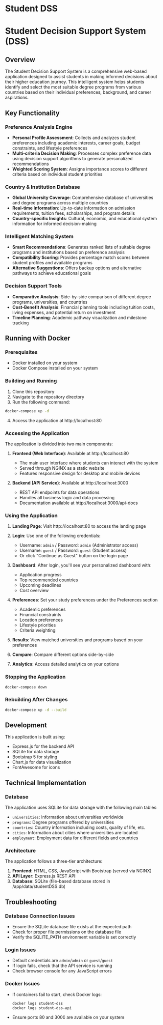 # Student DSS

# Student Decision Support System (DSS)

## Overview

The Student Decision Support System is a comprehensive web-based application designed to assist students in making informed decisions about their higher education journey. This intelligent system helps students identify and select the most suitable degree programs from various countries based on their individual preferences, background, and career aspirations.

## Key Functionality

### **Preference Analysis Engine**
- **Personal Profile Assessment**: Collects and analyzes student preferences including academic interests, career goals, budget constraints, and lifestyle preferences
- **Multi-criteria Decision Making**: Processes complex preference data using decision support algorithms to generate personalized recommendations
- **Weighted Scoring System**: Assigns importance scores to different criteria based on individual student priorities

### **Country & Institution Database**
- **Global University Coverage**: Comprehensive database of universities and degree programs across multiple countries
- **Real-time Information**: Up-to-date information on admission requirements, tuition fees, scholarships, and program details
- **Country-specific Insights**: Cultural, economic, and educational system information for informed decision-making

### **Intelligent Matching System**
- **Smart Recommendations**: Generates ranked lists of suitable degree programs and institutions based on preference analysis
- **Compatibility Scoring**: Provides percentage match scores between student profiles and available programs
- **Alternative Suggestions**: Offers backup options and alternative pathways to achieve educational goals

### **Decision Support Tools**
- **Comparative Analysis**: Side-by-side comparison of different degree programs, universities, and countries
- **Cost-Benefit Analysis**: Financial planning tools including tuition costs, living expenses, and potential return on investment
- **Timeline Planning**: Academic pathway visualization and milestone tracking


## Running with Docker

### Prerequisites
- Docker installed on your system
- Docker Compose installed on your system

### Building and Running

1. Clone this repository
2. Navigate to the repository directory
3. Run the following command:

```bash
docker-compose up -d
```

4. Access the application at http://localhost:80

### Accessing the Application

The application is divided into two main components:

1. **Frontend (Web Interface)**: Available at http://localhost:80
   - The main user interface where students can interact with the system
   - Served through NGINX as a static website
   - Features responsive design for desktop and mobile devices

2. **Backend (API Service)**: Available at http://localhost:3000
   - REST API endpoints for data operations
   - Handles all business logic and data processing
   - Documentation available at http://localhost:3000/api-docs

### Using the Application

1. **Landing Page**: Visit http://localhost:80 to access the landing page
2. **Login**: Use one of the following credentials:
   - Username: `admin` / Password: `admin` (Administrator access)
   - Username: `guest` / Password: `guest` (Student access)
   - Or click "Continue as Guest" button on the login page
3. **Dashboard**: After login, you'll see your personalized dashboard with:
   - Application progress
   - Top recommended countries
   - Upcoming deadlines
   - Cost overview
   
4. **Preferences**: Set your study preferences under the Preferences section
   - Academic preferences
   - Financial constraints
   - Location preferences
   - Lifestyle priorities
   - Criteria weighting

5. **Results**: View matched universities and programs based on your preferences
6. **Compare**: Compare different options side-by-side
7. **Analytics**: Access detailed analytics on your options

### Stopping the Application

```bash
docker-compose down
```

### Rebuilding After Changes

```bash
docker-compose up -d --build
```

## Development

This application is built using:
- Express.js for the backend API
- SQLite for data storage
- Bootstrap 5 for styling
- Chart.js for data visualization
- FontAwesome for icons

## Technical Implementation

### Database

The application uses SQLite for data storage with the following main tables:
- `universities`: Information about universities worldwide
- `programs`: Degree programs offered by universities
- `countries`: Country information including costs, quality of life, etc.
- `cities`: Information about cities where universities are located
- `employment`: Employment data for different fields and countries

### Architecture

The application follows a three-tier architecture:
1. **Frontend**: HTML, CSS, JavaScript with Bootstrap (served via NGINX)
2. **API Layer**: Express.js REST API
3. **Database**: SQLite (file-based database stored in /app/data/studentDSS.db)

## Troubleshooting

### Database Connection Issues
- Ensure the SQLite database file exists at the expected path
- Check for proper file permissions on the database file
- Verify the SQLITE_PATH environment variable is set correctly

### Login Issues
- Default credentials are `admin`/`admin` or `guest`/`guest`
- If login fails, check that the API service is running
- Check browser console for any JavaScript errors

### Docker Issues
- If containers fail to start, check Docker logs:
  ```bash
  docker logs student-dss
  docker logs student-dss-api
  ```
- Ensure ports 80 and 3000 are available on your system